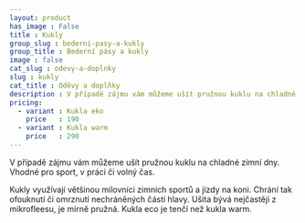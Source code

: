```yaml
---
layout: product
has_image : False
title : Kukly
group_slug : bederni-pasy-a-kukly
group_title : Bederní pásy a kukly
image : false
cat_slug : odevy-a-doplnky
slug : kukly
cat_title : Oděvy a doplňky
description : V případě zájmu vám můžeme ušít pružnou kuklu na chladné zimní dny. Vhodné pro sport, v práci či volný čas.
pricing:
  - variant : Kukla eko
    price   : 190
  - variant : Kukla warm
    price   : 290
---
```


V případě zájmu vám můžeme ušít pružnou kuklu na chladné zimní dny. Vhodné pro sport, v práci či volný čas.

Kukly využívají většinou milovníci zimních sportů a jízdy na koni.
Chrání tak ofouknutí či omrznutí nechráněných částí hlavy. Ušita bývá nejčastěji z mikrofleesu, je mírně pružná.
Kukla eco je tenčí než kukla warm.

